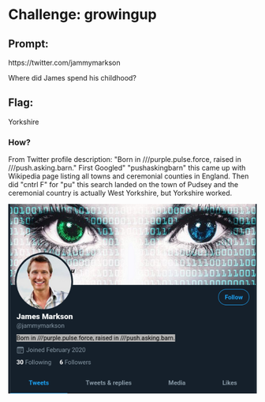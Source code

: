 <h1> Challenge: growingup </h1>

<h2>Prompt:</h2> 
https://twitter.com/jammymarkson

Where did James spend his childhood?

<h2>Flag:</h2> 
Yorkshire

<h3>How?</h3>
From Twitter profile description: "Born in ///purple.pulse.force, raised in ///push.asking.barn."
First Googled" "pushaskingbarn" this came up with Wikipedia page listing all towns and ceremonial counties in England.
Then did "cntrl F" for "pu" this search landed on the town of Pudsey and the ceremonial country is actually West Yorkshire, but Yorkshire worked.


![Twitter profile description](images/Jamses_hometown.png)
